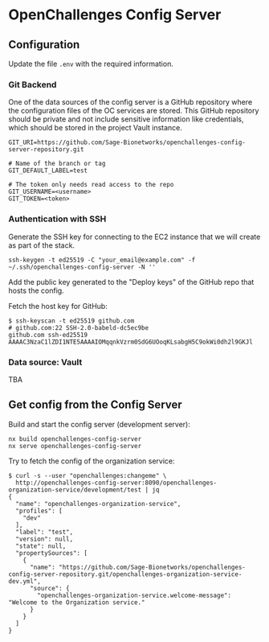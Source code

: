 # OpenChallenges Config Server

## Configuration

Update the file `.env` with the required information.

### Git Backend

One of the data sources of the config server is a GitHub repository where the configuration files of
the OC services are stored. This GitHub repository should be private and not include sensitive
information like credentials, which should be stored in the project Vault instance.

```console
GIT_URI=https://github.com/Sage-Bionetworks/openchallenges-config-server-repository.git

# Name of the branch or tag
GIT_DEFAULT_LABEL=test

# The token only needs read access to the repo
GIT_USERNAME=<username>
GIT_TOKEN=<token>
```

### Authentication with SSH

Generate the SSH key for connecting to the EC2 instance that we will create as part of the stack.

```console
ssh-keygen -t ed25519 -C "your_email@example.com" -f ~/.ssh/openchallenges-config-server -N ''
```

Add the public key generated to the "Deploy keys" of the GitHub repo that hosts the config.

Fetch the host key for GitHub:

```console
$ ssh-keyscan -t ed25519 github.com
# github.com:22 SSH-2.0-babeld-dc5ec9be
github.com ssh-ed25519 AAAAC3NzaC1lZDI1NTE5AAAAIOMqqnkVzrm0SdG6UOoqKLsabgH5C9okWi0dh2l9GKJl
```

### Data source: Vault

TBA

## Get config from the Config Server

Build and start the config server (development server):

```console
nx build openchallenges-config-server
nx serve openchallenges-config-server
```

Try to fetch the config of the organization service:

```console
$ curl -s --user "openchallenges:changeme" \
  http://openchallenges-config-server:8090/openchallenges-organization-service/development/test | jq
{
  "name": "openchallenges-organization-service",
  "profiles": [
    "dev"
  ],
  "label": "test",
  "version": null,
  "state": null,
  "propertySources": [
    {
      "name": "https://github.com/Sage-Bionetworks/openchallenges-config-server-repository.git/openchallenges-organization-service-dev.yml",
      "source": {
        "openchallenges-organization-service.welcome-message": "Welcome to the Organization service."
      }
    }
  ]
}
```